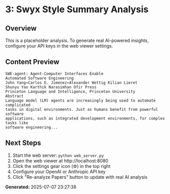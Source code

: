 
# 3: Swyx Style Summary Analysis

## Overview
This is a placeholder analysis. To generate real AI-powered insights, configure your API keys in the web viewer settings.

## Content Preview
```
SWE-agent: Agent-Computer Interfaces Enable
Automated Software Engineering
John Yang∗Carlos E. Jimenez∗Alexander Wettig Kilian Lieret
Shunyu Yao Karthik Narasimhan Ofir Press
Princeton Language and Intelligence, Princeton University
Abstract
Language model (LM) agents are increasingly being used to automate complicated
tasks in digital environments. Just as humans benefit from powerful software
applications, such as integrated development environments, for complex tasks like
software engineering...
```

## Next Steps
1. Start the web server: `python web_server.py`
2. Open the web viewer at http://localhost:8080
3. Click the settings gear icon (⚙️) in the top right
4. Configure your OpenAI or Anthropic API key
5. Click "Re-analyze Papers" button to update with real AI analysis

**Generated:** 2025-07-07 23:27:38
        